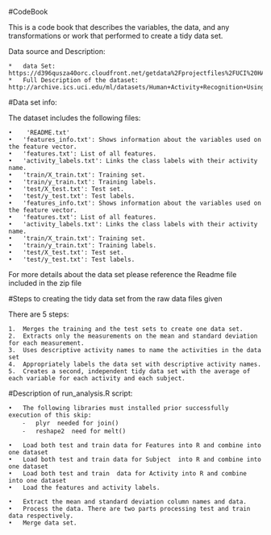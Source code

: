#CodeBook

This is a code book that describes the variables, the data, and any transformations or work that performed to create a tidy data set.

Data source and Description:

	*	data Set: https://d396qusza40orc.cloudfront.net/getdata%2Fprojectfiles%2FUCI%20HAR%20Dataset.zip
	*	Full Description of the dataset: http://archive.ics.uci.edu/ml/datasets/Human+Activity+Recognition+Using+Smartphones

#Data set info:

The dataset includes the following files:

		
	•	 'README.txt'
	•	'features_info.txt': Shows information about the variables used on the feature vector.
	•	'features.txt': List of all features.
	•	'activity_labels.txt': Links the class labels with their activity name.
	•	'train/X_train.txt': Training set.
	•	'train/y_train.txt': Training labels.
	•	'test/X_test.txt': Test set.
	•	'test/y_test.txt': Test labels.
	•	'features_info.txt': Shows information about the variables used on the feature vector.
	•	'features.txt': List of all features.
	•	'activity_labels.txt': Links the class labels with their activity name.
	•	'train/X_train.txt': Training set.
	•	'train/y_train.txt': Training labels.
	•	'test/X_test.txt': Test set.
	•	'test/y_test.txt': Test labels.

For more details about the data set please reference the Readme file included in the zip file 

#Steps to creating the tidy data set from the raw data files given

There are 5 steps:

	1.	Merges the training and the test sets to create one data set.
	2.	Extracts only the measurements on the mean and standard deviation for each measurement.
	3.	Uses descriptive activity names to name the activities in the data set
	4.	Appropriately labels the data set with descriptive activity names.
	5.	Creates a second, independent tidy data set with the average of each variable for each activity and each subject.

#Description of run_analysis.R script:

	•	The following libraries must installed prior successfully execution of this skip:
		⁃	plyr  needed for join()
		⁃	reshape2  need for melt()

	•	Load both test and train data for Features into R and combine into one dataset 
	•	Load both test and train data for Subject  into R and combine into one dataset
	•	Load both test and train  data for Activity into R and combine into one dataset
	•	Load the features and activity labels.

	•	Extract the mean and standard deviation column names and data.
	•	Process the data. There are two parts processing test and train data respectively.
	•	Merge data set.


